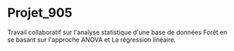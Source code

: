 # Projet_905
Travail collaboratif sur l'analyse statistique d'une base de données Forêt en se basant sur l'approche ANOVA et La régression linéaire.
